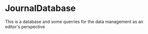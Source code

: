 # JournalDatabase
This is a database and some querries for the data management as an editor's perspective
